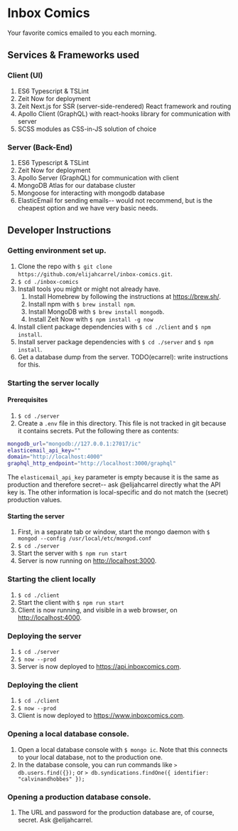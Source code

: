 # Inbox Comics
Your favorite comics emailed to you each morning.

## Services & Frameworks used
### Client (UI)
1. ES6 Typescript & TSLint
1. Zeit Now for deployment
1. Zeit Next.js for SSR (server-side-rendered) React framework and routing
1. Apollo Client (GraphQL) with react-hooks library for communication with server
1. SCSS modules as CSS-in-JS solution of choice
### Server (Back-End)
1. ES6 Typescript & TSLint
1. Zeit Now for deployment
1. Apollo Server (GraphQL) for communication with client
1. MongoDB Atlas for our database cluster
1. Mongoose for interacting with mongodb database
1. ElasticEmail for sending emails-- would not recommend, but is the cheapest option and we have very basic needs.

## Developer Instructions
### Getting environment set up.
1. Clone the repo with `$ git clone https://github.com/elijahcarrel/inbox-comics.git`.
1. `$ cd ./inbox-comics`
1. Install tools you might or might not already have.
    1. Install Homebrew by following the instructions at <https://brew.sh/>.
    1. Install npm with `$ brew install npm`.
    1. Install MongoDB with `$ brew install mongodb`.
    1. Install Zeit Now with `$ npm install -g now`
1. Install client package dependencies with `$ cd ./client` and `$ npm install`.
1. Install server package dependencies with `$ cd ./server` and `$ npm install`.
1. Get a database dump from the server. TODO(ecarrel): write instructions for this.

### Starting the server locally
#### Prerequisites
1. `$ cd ./server`
1. Create a `.env` file in this directory. This file is not tracked in git because it contains secrets. Put the
   following there as contents:
```bash
mongodb_url="mongodb://127.0.0.1:27017/ic"
elasticemail_api_key=""
domain="http://localhost:4000"
graphql_http_endpoint="http://localhost:3000/graphql"
```
   The `elasticemail_api_key` parameter is empty because it is the same as production and therefore secret-- ask
   @elijahcarrel directly what the API key is. The other information is local-specific and do not match the (secret)
   production values. 
#### Starting the server
1. First, in a separate tab or window, start the mongo daemon with `$ mongod --config /usr/local/etc/mongod.conf` 
1. `$ cd ./server`
1. Start the server with `$ npm run start`
1. Server is now running on <http://localhost:3000>.

### Starting the client locally
1. `$ cd ./client`
1. Start the client with `$ npm run start`
1. Client is now running, and visible in a web browser, on <http://localhost:4000>.

### Deploying the server
1. `$ cd ./server`
1. `$ now --prod`
1. Server is now deployed to <https://api.inboxcomics.com>.

### Deploying the client
1. `$ cd ./client`
1. `$ now --prod`
1. Client is now deployed to <https://www.inboxcomics.com>.

### Opening a local database console.
1. Open a local database console with `$ mongo ic`. Note that this connects to your local database, not to the production one.
1. In the database console, you can run commands like `> db.users.find({});` or `> db.syndications.findOne({ identifier: "calvinandhobbes" });`

### Opening a production database console.
1. The URL and password for the production database are, of course, secret. Ask @elijahcarrel.
